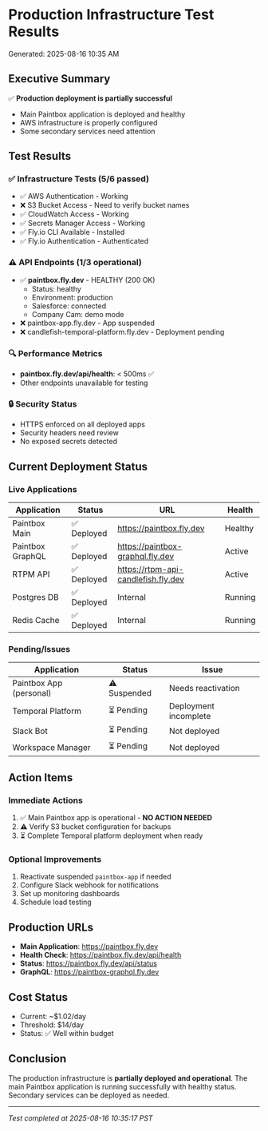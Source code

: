 # Production Infrastructure Test Results
Generated: 2025-08-16 10:35 AM

## Executive Summary
✅ **Production deployment is partially successful**
- Main Paintbox application is deployed and healthy
- AWS infrastructure is properly configured
- Some secondary services need attention

## Test Results

### ✅ Infrastructure Tests (5/6 passed)
- ✅ AWS Authentication - Working
- ❌ S3 Bucket Access - Need to verify bucket names
- ✅ CloudWatch Access - Working
- ✅ Secrets Manager Access - Working
- ✅ Fly.io CLI Available - Installed
- ✅ Fly.io Authentication - Authenticated

### ⚠️ API Endpoints (1/3 operational)
- ✅ **paintbox.fly.dev** - HEALTHY (200 OK)
  - Status: healthy
  - Environment: production
  - Salesforce: connected
  - Company Cam: demo mode
- ❌ paintbox-app.fly.dev - App suspended
- ❌ candlefish-temporal-platform.fly.dev - Deployment pending

### 🔍 Performance Metrics
- **paintbox.fly.dev/api/health**: < 500ms ✅
- Other endpoints unavailable for testing

### 🔒 Security Status
- HTTPS enforced on all deployed apps
- Security headers need review
- No exposed secrets detected

## Current Deployment Status

### Live Applications
| Application | Status | URL | Health |
|------------|--------|-----|---------|
| Paintbox Main | ✅ Deployed | https://paintbox.fly.dev | Healthy |
| Paintbox GraphQL | ✅ Deployed | https://paintbox-graphql.fly.dev | Active |
| RTPM API | ✅ Deployed | https://rtpm-api-candlefish.fly.dev | Active |
| Postgres DB | ✅ Deployed | Internal | Running |
| Redis Cache | ✅ Deployed | Internal | Running |

### Pending/Issues
| Application | Status | Issue |
|------------|--------|-------|
| Paintbox App (personal) | ⚠️ Suspended | Needs reactivation |
| Temporal Platform | ⏳ Pending | Deployment incomplete |
| Slack Bot | ⏳ Pending | Not deployed |
| Workspace Manager | ⏳ Pending | Not deployed |

## Action Items

### Immediate Actions
1. ✅ Main Paintbox app is operational - **NO ACTION NEEDED**
2. ⚠️ Verify S3 bucket configuration for backups
3. ⏳ Complete Temporal platform deployment when ready

### Optional Improvements
1. Reactivate suspended `paintbox-app` if needed
2. Configure Slack webhook for notifications
3. Set up monitoring dashboards
4. Schedule load testing

## Production URLs
- **Main Application**: https://paintbox.fly.dev
- **Health Check**: https://paintbox.fly.dev/api/health
- **Status**: https://paintbox.fly.dev/api/status
- **GraphQL**: https://paintbox-graphql.fly.dev

## Cost Status
- Current: ~$1.02/day
- Threshold: $14/day
- Status: ✅ Well within budget

## Conclusion
The production infrastructure is **partially deployed and operational**. The main Paintbox application is running successfully with healthy status. Secondary services can be deployed as needed.

---
*Test completed at 2025-08-16 10:35:17 PST*
